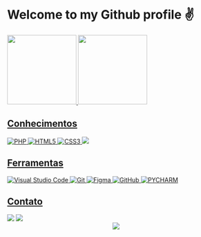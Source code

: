 <h1>Welcome to my Github profile ✌️</h1>

<div align="left">
   <a href="https://github.com/JSantosMoraes">
   <img height="160em" src="https://github-readme-stats.vercel.app/api?username=JSantosMoraes&show_icons=true&theme=midnight-purple&include_all_commits=true&count_private=true"/>
   <img height="160em" src="https://github-readme-stats.vercel.app/api/top-langs/?username=JSantosMoraes&layout=compact&langs_count=6&theme=midnight-purple"/>
</div>

<h2 align="left">Conhecimentos</h2>
<p align="left">
   <img src="https://img.shields.io/badge/PHP-777BB4?style=for-the-badge&logo=php&logoColor=white" alt="PHP">
   <img src="https://img.shields.io/badge/HTML5-%23E34F26.svg?style=for-the-badge&logo=html5&logoColor=white" alt="HTML5">
   <img src="https://img.shields.io/badge/CSS3-%231572B6.svg?style=for-the-badge&logo=css3&logoColor=white" alt="CSS3">
   <img src="https://img.shields.io/badge/JavaScript-F7DF1E?style=for-the-badge&logo=javascript&logoColor=black" alt"JAVASCRIPT")
   <img src="https://img.shields.io/badge/Python-14354C?style=for-the-badge&logo=python&logoColor=white" alt"PYTHON">
</p>

<h2 align="left">Ferramentas</h2>
<p align="left">
   <img src="https://img.shields.io/badge/Visual%20Studio%20Code-0078d7.svg?style=for-the-badge&logo=visual-studio-code&logoColor=white" alt="Visual Studio Code">
   <img src="https://img.shields.io/badge/Git-%23F05033?style=for-the-badge&logo=git&logoColor=white" alt="Git">
   <img src="https://img.shields.io/badge/Figma-F24E1E?style=for-the-badge&logo=figma&logoColor=white" alt="Figma">
   <img src="https://img.shields.io/badge/GitHub-%23121011?style=for-the-badge&logo=github&logoColor=white" alt="GitHub">
   <img src="https://img.shields.io/badge/PyCharm-000000.svg?&style=for-the-badge&logo=PyCharm&logoColor=white" alt="PYCHARM">
</p>

<h2 align="left">Contato</h2>
<div align="left"> 
  <a href="mailto:jonassdmm@gmail.com"><img src="https://img.shields.io/badge/-Gmail-D14836?style=for-the-badge&logo=gmail&logoColor=white" target="_blank"></a>
   <a href="https://instagram.com/_js.moraes_" target="_blank"><img src="https://img.shields.io/badge/-Instagram-%23E4405F?style=for-the-badge&logo=instagram&logoColor=white" target="_blank"></a>
</div>

<div align="center">
  <img src="https://profile-counter.glitch.me/JSantosMoraes/count.svg?"  />
</div>

###

